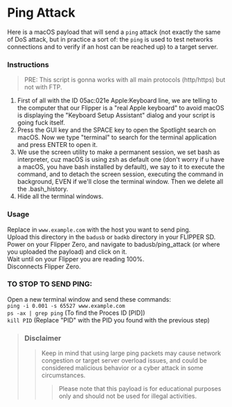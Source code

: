 # Ping Attack

Here is a macOS payload that will send a `ping` attack (not exactly the same of DoS attack, but in practice a sort of: the `ping` is used to test networks connections and to verify if an host can be reached up) to a target server.


### Instructions

> PRE: This script is gonna works with all main protocols (http/https) but not with FTP.

1. First of all with the ID 05ac:021e Apple:Keyboard line, we are telling to the computer that our Flipper is a "real Apple keyboard" to avoid macOS is displaying the "Keyboard Setup Assistant" dialog and your script is going fuck itself.
2. Press the GUI key and the SPACE key to open the Spotlight search on macOS. Now we type "terminal" to search for the terminal application and press ENTER to open it.
3. We use the screen utility to make a permanent session, we set bash as interpreter, cuz macOS is using zsh as default one (don't worry if u have a macOS, you have bash installed by default), we say to it to execute the command, and to detach the screen session, executing the command in background, EVEN if we'll close the terminal window. Then we delete all the .bash_history.
4. Hide all the terminal windows.

### Usage   
Replace in `www.example.com` with the host you want to send ping.    
Upload this directory in the `badusb` or `badkb` directory in your FLIPPER SD.    
Power on your Flipper Zero, and navigate to badusb/ping_attack (or where you uploaded the payload) and click on it.   
Wait until on your Flipper you are reading 100%.   
Disconnects Flipper Zero.

### TO STOP TO SEND PING:   
Open a new terminal window and send these commands:   
`ping -i 0.001 -s 65527 www.example.com`    
`ps -ax | grep ping` (To find the Proces ID [PID])    
`kill PID` (Replace "PID" with the PID you found with the previous step)


> ### Disclaimer
>> Keep in mind that using large ping packets may cause network congestion or target server overload issues, and could be considered malicious behavior or a cyber attack in some circumstances.
>>> Please note that this payload is for educational purposes only and should not be used for illegal activities.
